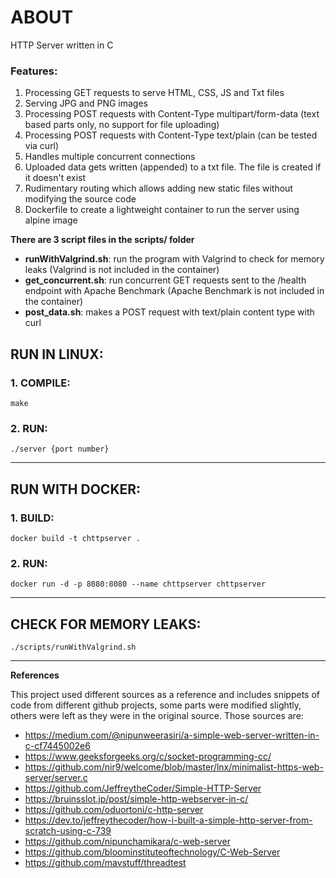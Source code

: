 # ABOUT

HTTP Server written in C

### Features:
1. Processing GET requests to serve HTML, CSS, JS and Txt files
2. Serving JPG and PNG images
3. Processing POST requests with Content-Type multipart/form-data (text based parts only, no support for file uploading)
4. Processing POST requests with Content-Type text/plain (can be tested via curl)
5. Handles multiple concurrent connections
6. Uploaded data gets written (appended) to a txt file. The file is created if it doesn't exist
7. Rudimentary routing which allows adding new static files without modifying the source code
8. Dockerfile to create a lightweight container to run the server using alpine image

**There are 3 script files in the scripts/ folder**
* **runWithValgrind.sh**: run the program with Valgrind to check for memory leaks (Valgrind is not included in the container)
* **get_concurrent.sh**: run concurrent GET requests sent to the /health endpoint with Apache Benchmark (Apache Benchmark is not included in the container)
* **post_data.sh**: makes a POST request with text/plain content type with curl

## RUN IN LINUX:

### 1. COMPILE:
```
make
```

### 2. RUN:
```
./server {port number}
```
***
## RUN WITH DOCKER:

### 1. BUILD:
```
docker build -t chttpserver .
```

### 2. RUN:
```
docker run -d -p 8080:8080 --name chttpserver chttpserver
```
***
## CHECK FOR MEMORY LEAKS:

```
./scripts/runWithValgrind.sh
```

--- 

**References**

This project used different sources as a reference and includes snippets of code from different github projects, some parts were modified slightly, others were left as they were in the original source. Those sources are:
* https://medium.com/@nipunweerasiri/a-simple-web-server-written-in-c-cf7445002e6
* https://www.geeksforgeeks.org/c/socket-programming-cc/
* https://github.com/nir9/welcome/blob/master/lnx/minimalist-https-web-server/server.c
* https://github.com/JeffreytheCoder/Simple-HTTP-Server
* https://bruinsslot.jp/post/simple-http-webserver-in-c/
* https://github.com/oduortoni/c-http-server
* https://dev.to/jeffreythecoder/how-i-built-a-simple-http-server-from-scratch-using-c-739
* https://github.com/nipunchamikara/c-web-server
* https://github.com/bloominstituteoftechnology/C-Web-Server
* https://github.com/mavstuff/threadtest

